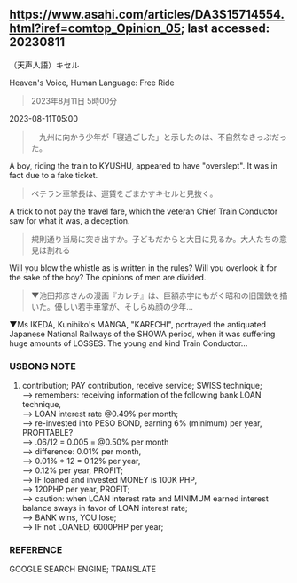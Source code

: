 
## https://www.asahi.com/articles/DA3S15714554.html?iref=comtop_Opinion_05; last accessed: 20230811

（天声人語）キセル

Heaven's Voice, Human Language: Free Ride

> 2023年8月11日 5時00分

2023-08-11T05:00

>　九州に向かう少年が「寝過ごした」と示したのは、不自然なきっぷだった。

A boy, riding the train to KYUSHU, appeared to have "overslept". It was in fact due to a fake ticket. 

> ベテラン車掌長は、運賃をごまかすキセルと見抜く。

A trick to not pay the travel fare, which the veteran Chief Train Conductor saw for what it was, a deception.

> 規則通り当局に突き出すか。子どもだからと大目に見るか。大人たちの意見は割れる

Will you blow the whistle as is written in the rules? Will you overlook it for the sake of the boy? The opinions of men are divided.

> ▼池田邦彦さんの漫画『カレチ』は、巨額赤字にもがく昭和の旧国鉄を描いた。優しい若手車掌が、そしらぬ顔の少年…

▼Ms IKEDA, Kunihiko's MANGA, "KARECHI", portrayed the antiquated Japanese National Railways of the SHOWA period, when it was suffering huge amounts of LOSSES. The young and kind Train Conductor... 

### USBONG NOTE

1) contribution; PAY contribution, receive service; SWISS technique;<br/>
--> remembers: receiving information of the following bank LOAN technique,<br/> 
--> LOAN interest rate @0.49% per month; <br/>
--> re-invested into PESO BOND, earning 6% (minimum) per year, PROFITABLE?<br/>
--> .06/12 = 0.005 = @0.50% per month<br/>
--> difference: 0.01% per month, <br/>
--> 0.01% * 12 = 0.12% per year,<br/>
--> 0.12% per year, PROFIT; <br/>
--> IF loaned and invested MONEY is 100K PHP,<br/>
--> 120PHP per year, PROFIT;<br/>
--> caution: when LOAN interest rate and MINIMUM earned interest balance sways in favor of LOAN interest rate;<br/>
--> BANK wins, YOU lose;<br/>
--> IF not LOANED, 6000PHP per year;

### REFERENCE

GOOGLE SEARCH ENGINE; TRANSLATE
